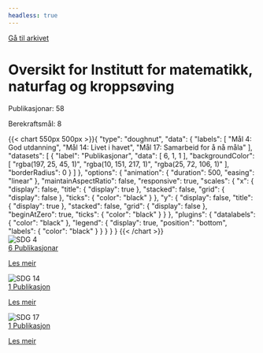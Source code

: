 ```yaml
---
headless: true
---
```

<a id="archive-url" href="{{< params subfolder >}}no/archive/?&collection=IULC4Z4C">Gå til arkivet</a>
<h1>Oversikt for Institutt for matematikk, naturfag og kroppsøving</h1>
<div id="stats-descriptives">
<p>Publikasjonar: <span class="stats-n">58</span></p>
<p>Berekraftsmål: <span class="stats-n">8</span></p>
</div>
<div class="stats-graphs">
<div>{{< chart 550px 500px >}}{
    "type": "doughnut",
    "data": {
        "labels": [
            "Mål 4: God utdanning",
            "Mål 14: Livet i havet",
            "Mål 17: Samarbeid for å nå måla"
        ],
        "datasets": [
            {
                "label": "Publikasjonar",
                "data": [
                    6,
                    1,
                    1
                ],
                "backgroundColor": [
                    "rgba(197, 25, 45, 1)",
                    "rgba(10, 151, 217, 1)",
                    "rgba(25, 72, 106, 1)"
                ],
                "borderRadius": 0
            }
        ]
    },
    "options": {
        "animation": {
            "duration": 500,
            "easing": "linear"
        },
        "maintainAspectRatio": false,
        "responsive": true,
        "scales": {
            "x": {
                "display": false,
                "title": {
                    "display": true
                },
                "stacked": false,
                "grid": {
                    "display": false
                },
                "ticks": {
                    "color": "black"
                }
            },
            "y": {
                "display": false,
                "title": {
                    "display": true
                },
                "stacked": false,
                "grid": {
                    "display": false
                },
                "beginAtZero": true,
                "ticks": {
                    "color": "black"
                }
            }
        },
        "plugins": {
            "datalabels": {
                "color": "black"
            },
            "legend": {
                "display": true,
                "position": "bottom",
                "labels": {
                    "color": "black"
                }
            }
        }
    }
}
{{< /chart >}}</div>
</div>
<div id="sdg-overview">
  <div class="sdg-container"><div id="sdg4" class="sdg">
<img src="{{< params subfolder >}}images/sdg/sdg04_no.png" class="image" alt="SDG 4">
<div class="sdg-overlay">
<a href="{{< params subfolder >}}no/archive/?sdg=4&collection=IULC4Z4C#archive" class="sdg-publication-count"><span>6</span> Publikasjonar</a>
<p><a href="https://www.fn.no/om-fn/fns-baerekraftsmaal/god-utdanning?lang=nno-NO" class="sdg-read-more">Les meir</a></p>
</div>
</div><div id="sdg14" class="sdg">
<img src="{{< params subfolder >}}images/sdg/sdg14_no.png" class="image" alt="SDG 14">
<div class="sdg-overlay">
<a href="{{< params subfolder >}}no/archive/?sdg=14&collection=IULC4Z4C#archive" class="sdg-publication-count"><span>1</span> Publikasjon</a>
<p><a href="https://www.fn.no/om-fn/fns-baerekraftsmaal/livet-i-havet?lang=nno-NO" class="sdg-read-more">Les meir</a></p>
</div>
</div><div id="sdg17" class="sdg">
<img src="{{< params subfolder >}}images/sdg/sdg17_no.png" class="image" alt="SDG 17">
<div class="sdg-overlay">
<a href="{{< params subfolder >}}no/archive/?sdg=17&collection=IULC4Z4C#archive" class="sdg-publication-count"><span>1</span> Publikasjon</a>
<p><a href="https://www.fn.no/om-fn/fns-baerekraftsmaal/samarbeid-for-aa-naa-maalene?lang=nno-NO" class="sdg-read-more">Les meir</a></p>
</div>
</div></div>
</div>
